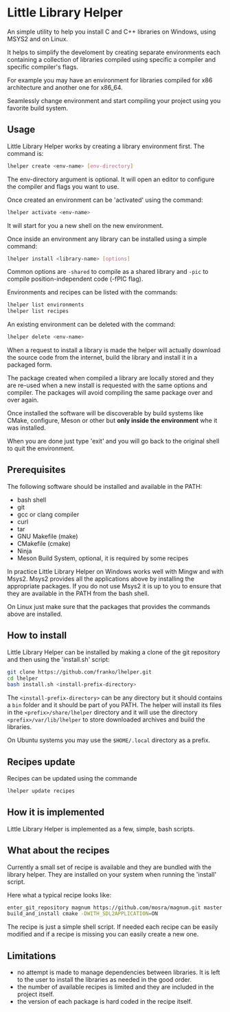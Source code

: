 # Little Library Helper

An simple utility to help you install C and C++ libraries on Windows, using MSYS2 and on Linux.

It helps to simplify the develoment by creating separate environments each containing a collection of libraries compiled using specific a compiler and specific compiler's flags.

For example you may have an environment for libraries compiled for x86 architecture and another one for x86_64.

Seamlessly change environment and start compiling your project using you favorite build system.

## Usage

Little Library Helper works by creating a library environment first. The command is:

```sh
lhelper create <env-name> [env-directory]
```

The env-directory argument is optional. It will open an editor to configure the compiler and flags you want to use.

Once created an environment can be 'activated' using the command:

```sh
lhelper activate <env-name>
```

It will start for you a new shell on the new environment.

Once inside an environment any library can be installed using a simple command:

```sh
lhelper install <library-name> [options]
```

Common options are `-shared` to compile as a shared library and `-pic` to compile position-independent code (-fPIC flag).

Environments and recipes can be listed with the commands:

```sh
lhelper list environments
lhelper list recipes
```

An existing environment can be deleted with the command:

```sh
lhelper delete <env-name>
```

When a request to install a library is made the helper will actually download the source code from the internet, build the library and install it in a packaged form.

The package created when compiled a library are locally stored and they are re-used when a new install is requested with the same options and compiler.
The packages will avoid compiling the same package over and over again.

Once installed the software will be discoverable by build systems like CMake, configure, Meson or other but **only inside the environment** whe it was installed.

When you are done just type 'exit' and you will go back to the original shell to quit the environment.

## Prerequisites

The following software should be installed and available in the PATH:

- bash shell
- git
- gcc or clang compiler
- curl
- tar
- GNU Makefile (make)
- CMakefile (cmake)
- Ninja
- Meson Build System, optional, it is required by some recipes

In practice Little Library Helper on Windows works well with Mingw and with Msys2. Msys2 provides all the applications above by installing the appropriate packages. If you do not use Msys2 it is up to you to ensure that they are available in the PATH from the bash shell.

On Linux just make sure that the packages that provides the commands above are installed.

## How to install

Little Library Helper can be installed by making a clone of the git repository and then using the 'install.sh' script:

```sh
git clone https://github.com/franko/lhelper.git
cd lhelper
bash install.sh <install-prefix-directory>
```

The `<install-prefix-directory>` can be any directory but it should contains a `bin` folder and it should be part of you PATH. The helper will install its files in the `<prefix>/share/lhelper` directory and it will use the directory `<prefix>/var/lib/lhelper` to store downloaded archives and build the libraries.

On Ubuntu systems you may use the `$HOME/.local` directory as a prefix.

## Recipes update

Recipes can be updated using the commande

```sh
lhelper update recipes
```

## How it is implemented

Little Library Helper is implemented as a few, simple, bash scripts.

## What about the recipes

Currently a small set of recipe is available and they are bundled with the library helper. They are installed on your system when running the 'install' script.

Here what a typical recipe looks like:

```sh
enter_git_repository magnum https://github.com/mosra/magnum.git master
build_and_install cmake -DWITH_SDL2APPLICATION=ON
```

The recipe is just a simple shell script. If needed each recipe can be easily modified and if a recipe is missing you can easily create a new one.

## Limitations

- no attempt is made to manage dependencies between libraries. It is left to the user to install the libraries as needed in the good order.
- the number of available recipes is limited and they are included in the project itself.
- the version of each package is hard coded in the recipe itself.
